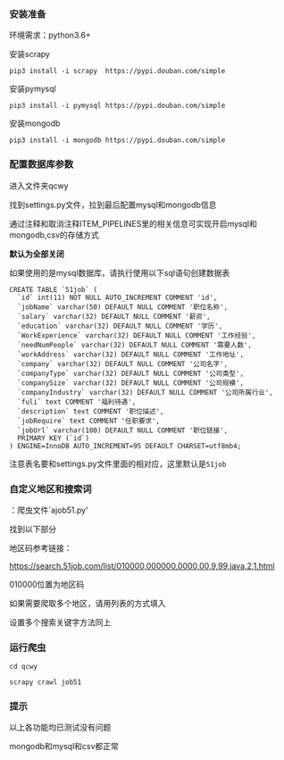 

### 安装准备

环境需求：python3.6+

安装scrapy

```shell
pip3 install -i scrapy  https://pypi.douban.com/simple
```

安装pymysql

```shell
pip3 install -i pymysql https://pypi.douban.com/simple
```

安装mongodb

```shell
pip3 install -i mongodb https://pypi.douban.com/simple
```

### 配置数据库参数

进入文件夹qcwy

找到settings.py文件，拉到最后配置mysql和mongodb信息

通过注释和取消注释ITEM_PIPELINES里的相关信息可实现开启mysql和mongodb,csv的存储方式



**默认为全部关闭**





如果使用的是mysql数据库，请执行使用以下sql语句创建数据表

```mysql
CREATE TABLE `51job` (
  `id` int(11) NOT NULL AUTO_INCREMENT COMMENT 'id',
  `jobName` varchar(50) DEFAULT NULL COMMENT '职位名称',
  `salary` varchar(32) DEFAULT NULL COMMENT '薪资',
  `education` varchar(32) DEFAULT NULL COMMENT '学历',
  `WorkExperience` varchar(32) DEFAULT NULL COMMENT '工作经验',
  `needNumPeople` varchar(32) DEFAULT NULL COMMENT '需要人数',
  `workAddress` varchar(32) DEFAULT NULL COMMENT '工作地址',
  `company` varchar(32) DEFAULT NULL COMMENT '公司名字',
  `companyType` varchar(32) DEFAULT NULL COMMENT '公司类型',
  `companySize` varchar(32) DEFAULT NULL COMMENT '公司规模',
  `companyIndustry` varchar(32) DEFAULT NULL COMMENT '公司所属行业',
  `fuli` text COMMENT '福利待遇',
  `description` text COMMENT '职位描述',
  `jobRequire` text COMMENT '任职要求',
  `jobUrl` varchar(100) DEFAULT NULL COMMENT '职位链接',
  PRIMARY KEY (`id`)
) ENGINE=InnoDB AUTO_INCREMENT=95 DEFAULT CHARSET=utf8mb4;
```

注意表名要和settings.py文件里面的相对应，这里默认是`51job`



### 自定义地区和搜索词

：爬虫文件`ajob51.py'

找到以下部分



地区码参考链接：

https://search.51job.com/list/010000,000000,0000,00,9,99,java,2,1.html

010000位置为地区码

如果需要爬取多个地区，请用列表的方式填入

设置多个搜索关键字方法同上



### 运行爬虫

```shell
cd qcwy

scrapy crawl job51
```



### 提示

以上各功能均已测试没有问题

mongodb和mysql和csv都正常
